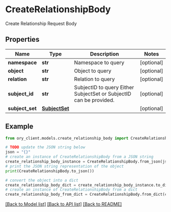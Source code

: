 # CreateRelationshipBody

Create Relationship Request Body

## Properties

Name | Type | Description | Notes
------------ | ------------- | ------------- | -------------
**namespace** | **str** | Namespace to query | [optional] 
**object** | **str** | Object to query | [optional] 
**relation** | **str** | Relation to query | [optional] 
**subject_id** | **str** | SubjectID to query  Either SubjectSet or SubjectID can be provided. | [optional] 
**subject_set** | [**SubjectSet**](SubjectSet.md) |  | [optional] 

## Example

```python
from ory_client.models.create_relationship_body import CreateRelationshipBody

# TODO update the JSON string below
json = "{}"
# create an instance of CreateRelationshipBody from a JSON string
create_relationship_body_instance = CreateRelationshipBody.from_json(json)
# print the JSON string representation of the object
print(CreateRelationshipBody.to_json())

# convert the object into a dict
create_relationship_body_dict = create_relationship_body_instance.to_dict()
# create an instance of CreateRelationshipBody from a dict
create_relationship_body_from_dict = CreateRelationshipBody.from_dict(create_relationship_body_dict)
```
[[Back to Model list]](../README.md#documentation-for-models) [[Back to API list]](../README.md#documentation-for-api-endpoints) [[Back to README]](../README.md)


